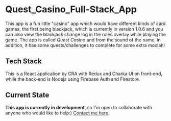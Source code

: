# Quest_Casino_Full-Stack_App
This app is a fun little "casino" app which would have different kinds of card games, the first being blackjack, which is currently in version 1.0.6 and you can also view the blackjack change log in the rules overlay while playing the game. The app is called _Quest Casino_ and from the sound of the name, in addition, it has some quests/challenges to complete for some extra moolah!

## Tech Stack
This is a React application by CRA with Redux and Charka UI on front-end, while the back-end is Nodejs using Firebase Auth and Firestore.

## Current State
__This app is currently in development__, so I'm open to collaborate with anyone who would like to help:) [Contact me here](mailto:davidbish2002@hotmail.com).
